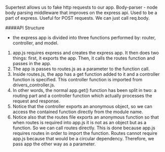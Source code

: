 Supertest allows us to fake http requests to our app. 
Body-parser - node body parsing middleware that improves on the express api. Used to be a part of express. Useful for POST requests. We can just call req.body. 

####API Structure 
- the express app is divided into three functions performed by: router, controller, and model.  
1. app.js requires express and creates the express app. It then does two things: first, it exports the app. Then, it calls the routes function and passes in the app. 
2. The app is passes to routes.js as a parameter to the function call. 
3. Inside routes.js, the app has a get function added to it and a controller function is specified. This controller function is imported from drivers_controller.js. 
4. In other words, the normal app.get() function has been split in two: a routing part and a controller function which actually processes the request and response. 
5. Notice that the controller exports an anonymous object, so we can access the contained function directly from the module name. 
6. Notice also that the routes file exports an anonymous function so that when routes is required into app.js it is not as an object but as a function. So we can call routes directly. This is done because app.js requires routes in  order to import the function. Routes cannot require app.js because that would be a circular dependency. Therefore, we pass app the other way as a parameter.  